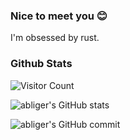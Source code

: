 ### Nice to meet you 😊

I'm obsessed by rust.

### Github Stats

![Visitor Count](https://profile-counter.glitch.me/abiger/count.svg)

![abliger's GitHub stats](https://github-readme-stats.vercel.app/api?username=abliger&show_icons=true&theme=radical)

![abliger's GitHub commit](https://github-readme-stats.vercel.app/api/top-langs/?username=abliger&layout=compact&show_icons=true&theme=radical)
